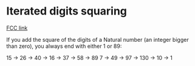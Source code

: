 # Iterated digits squaring

[FCC link](https://www.freecodecamp.org/learn/coding-interview-prep/rosetta-code/iterated-digits-squaring)

If you add the square of the digits of a Natural number (an integer bigger than
zero), you always end with either 1 or 89:

15 -> 26 -> 40 -> 16 -> 37 -> 58 -> 89 7 -> 49 -> 97 -> 130 -> 10 -> 1
